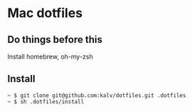 # Mac dotfiles

## Do things before this

Install homebrew, oh-my-zsh

## Install

    ~ $ git clone git@github.com:kalv/dotfiles.git .dotfiles
    ~ $ sh .dotfiles/install
